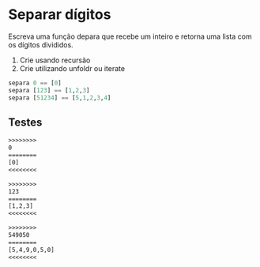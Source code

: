 # Separar dígitos

Escreva uma função depara que recebe um inteiro e retorna uma lista com os dígitos divididos.

1. Crie usando recursão
2. Crie utilizando unfoldr ou iterate

```hs
separa 0 == [0]
separa [123] == [1,2,3]
separa [51234] == [5,1,2,3,4]
```

## Testes

```txt
>>>>>>>>
0
========
[0]
<<<<<<<<

>>>>>>>>
123
========
[1,2,3]
<<<<<<<<

>>>>>>>>
549050
========
[5,4,9,0,5,0]
<<<<<<<<


```
